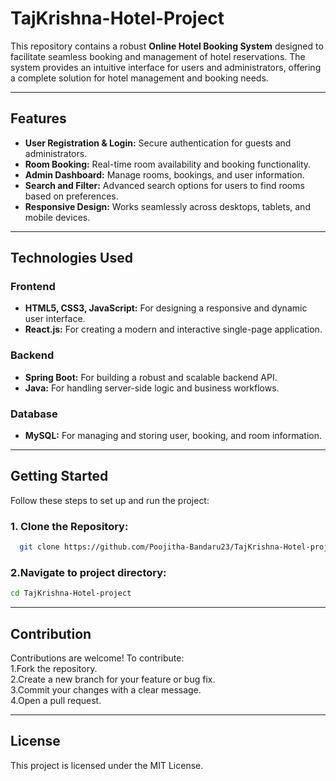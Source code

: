 # TajKrishna-Hotel-Project

This repository contains a robust **Online Hotel Booking System** designed to facilitate seamless booking and management of hotel reservations. The system provides an intuitive interface for users and administrators, offering a complete solution for hotel management and booking needs.

---

## Features
- **User Registration & Login:** Secure authentication for guests and administrators.
- **Room Booking:** Real-time room availability and booking functionality.
- **Admin Dashboard:** Manage rooms, bookings, and user information.
- **Search and Filter:** Advanced search options for users to find rooms based on preferences.
- **Responsive Design:** Works seamlessly across desktops, tablets, and mobile devices.

---

## Technologies Used

### Frontend
- **HTML5, CSS3, JavaScript:** For designing a responsive and dynamic user interface.
- **React.js:** For creating a modern and interactive single-page application.

### Backend
- **Spring Boot:** For building a robust and scalable backend API.
- **Java:** For handling server-side logic and business workflows.

### Database
- **MySQL:** For managing and storing user, booking, and room information.

---

## Getting Started

Follow these steps to set up and run the project:

### 1. Clone the Repository:
```bash
  git clone https://github.com/Poojitha-Bandaru23/TajKrishna-Hotel-project
```
### 2.Navigate to project directory:
```bash
cd TajKrishna-Hotel-project
```

---

## Contribution
Contributions are welcome! To contribute:  
1.Fork the repository.  
2.Create a new branch for your feature or bug fix.  
3.Commit your changes with a clear message.  
4.Open a pull request.  

---

## License
This project is licensed under the MIT License.


